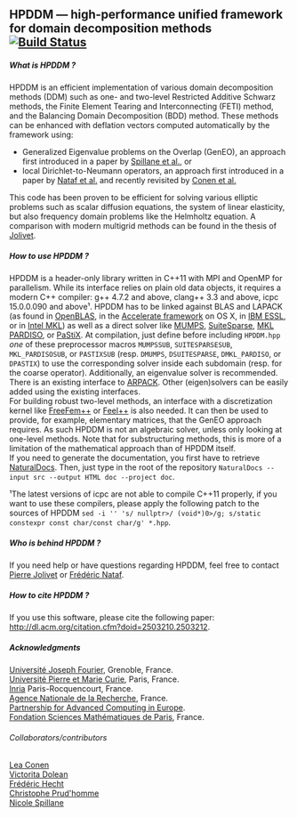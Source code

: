 ## HPDDM — high-performance unified framework for domain decomposition methods [![Build Status](https://travis-ci.org/hpddm/hpddm.svg?branch=master)](https://travis-ci.org/hpddm/hpddm)

##### What is HPDDM ?
HPDDM is an efficient implementation of various domain decomposition methods (DDM) such as one- and two-level Restricted Additive Schwarz methods, the Finite Element Tearing and Interconnecting (FETI) method, and the Balancing Domain Decomposition (BDD) method. These methods can be enhanced with deflation vectors computed automatically by the framework using:
* Generalized Eigenvalue problems on the Overlap (GenEO), an approach first introduced in a paper by [Spillane et al.](http://link.springer.com/article/10.1007%2Fs00211-013-0576-y#page-1), or
* local Dirichlet-to-Neumann operators, an approach first introduced in a paper by [Nataf et al.](http://epubs.siam.org/doi/abs/10.1137/100796376) and recently revisited by [Conen et al.](http://www.sciencedirect.com/science/article/pii/S0377042714001800)

This code has been proven to be efficient for solving various elliptic problems such as scalar diffusion equations, the system of linear elasticity, but also frequency domain problems like the Helmholtz equation. A comparison with modern multigrid methods can be found in the thesis of [Jolivet](https://www.ljll.math.upmc.fr/~jolivet/thesis.pdf).

##### How to use HPDDM ?
HPDDM is a header-only library written in C++11 with MPI and OpenMP for parallelism. While its interface relies on plain old data objects, it requires a modern C++ compiler: g++ 4.7.2 and above, clang++ 3.3 and above, icpc 15.0.0.090 and above&#185;. HPDDM has to be linked against BLAS and LAPACK (as found in [OpenBLAS](http://www.openblas.net/), in the [Accelerate framework](https://developer.apple.com/library/ios/documentation/Accelerate/Reference/AccelerateFWRef/_index.html) on OS X, in [IBM ESSL](http://www-03.ibm.com/systems/power/software/essl/), or in [Intel MKL](https://software.intel.com/en-us/intel-mkl)) as well as a direct solver like [MUMPS](http://mumps.enseeiht.fr/), [SuiteSparse](http://faculty.cse.tamu.edu/davis/suitesparse.html), [MKL PARDISO](https://software.intel.com/en-us/articles/intel-mkl-pardiso), or [PaStiX](http://pastix.gforge.inria.fr/). At compilation, just define before including `HPDDM.hpp` _one_ of these preprocessor macros `MUMPSSUB`, `SUITESPARSESUB`, `MKL_PARDISOSUB`, or `PASTIXSUB` (resp. `DMUMPS`, `DSUITESPARSE`, `DMKL_PARDISO`, or `DPASTIX`) to use the corresponding solver inside each subdomain (resp. for the coarse operator). Additionally, an eigenvalue solver is recommended. There is an existing interface to [ARPACK](http://www.caam.rice.edu/software/ARPACK/). Other (eigen)solvers can be easily added using the existing interfaces.  
For building robust two-level methods, an interface with a discretization kernel like [FreeFem++](http://www.freefem.org/ff++/) or [Feel++](http://www.feelpp.org/) is also needed. It can then be used to provide, for example, elementary matrices, that the GenEO approach requires. As such HPDDM is not an algebraic solver, unless only looking at one-level methods. Note that for substructuring methods, this is more of a limitation of the mathematical approach than of HPDDM itself.  
If you need to generate the documentation, you first have to retrieve [NaturalDocs](http://www.naturaldocs.org/download/version1.52.html). Then, just type in the root of the repository `NaturalDocs --input src --output HTML doc --project doc`.

&#185;The latest versions of icpc are not able to compile C++11 properly, if you want to use these compilers, please apply the following patch to the sources of HPDDM `sed -i '' 's/ nullptr>/ (void*)0>/g; s/static constexpr const char/const char/g' *.hpp`.

##### Who is behind HPDDM ?
If you need help or have questions regarding HPDDM, feel free to contact [Pierre Jolivet](https://www.ljll.math.upmc.fr/~jolivet/) or [Frédéric Nataf](http://www.ann.jussieu.fr/nataf/).

##### How to cite HPDDM ?
If you use this software, please cite the following paper: http://dl.acm.org/citation.cfm?doid=2503210.2503212.

##### Acknowledgments
[Université Joseph Fourier](https://www.ujf-grenoble.fr/?language=en), Grenoble, France.  
[Université Pierre et Marie Curie](http://www.upmc.fr/), Paris, France.  
[Inria](http://www.inria.fr/en/) Paris-Rocquencourt, France.  
[Agence Nationale de la Recherche](http://www.agence-nationale-recherche.fr/), France.  
[Partnership for Advanced Computing in Europe](http://www.prace-ri.eu/).  
[Fondation Sciences Mathématiques de Paris](http://www.sciencesmaths-paris.fr/en/), France.

###### Collaborators/contributors
[Lea Conen](http://icsweb.inf.unisi.ch/cms/index.php/people/12-lea-conen.html)  
[Victorita Dolean](http://www-math.unice.fr/~dolean/Home.html)  
[Frédéric Hecht](http://www.ann.jussieu.fr/hecht/)  
[Christophe Prud'homme](http://www.prudhomm.org/)  
[Nicole Spillane](http://www.ann.jussieu.fr/~spillane/)
